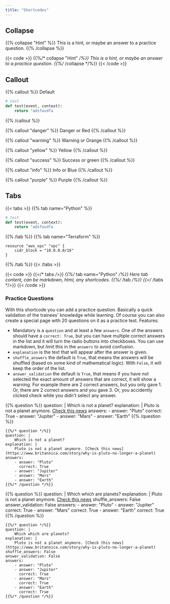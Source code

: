 ```yaml
---
title: "Shortcodes"
---
```


## Collapse

{{% collapse "Hint" %}}
This is a hint, or maybe an answer to a practice question.
{{% /collapse %}}

{{< code >}}
{{%/* collapse "Hint" */%}}
This is a hint, or maybe an answer to a practice question.
{{%/* /collapse */%}}
{{< /code >}}

## Callout

{{% callout %}}
Default

```python 
# test
def test(event, context):
    return "adsfasdfa
```
{{% /callout %}}

{{% callout "danger" %}}
Danger or Red
{{% /callout %}}

{{% callout "warning" %}}
Warning or Orange
{{% /callout %}}

{{% callout "yellow" %}}
Yellow
{{% /callout %}}

{{% callout "success" %}}
Success or green
{{% /callout %}}

{{% callout "info" %}}
Info or Blue
{{% /callout %}}

{{% callout "purple" %}}
Purple
{{% /callout %}}

## Tabs 

{{< tabs >}}
{{% tab name="Python" %}}
```python 
# test
def test(event, context):
    return "adsfasdfa
```
{{% /tab %}}
{{% tab name="Terraform" %}}
```text [] 
resource "aws_vpc" "vpc" {
    cidr_block = "10.0.0.0/16"
}
```
{{% /tab %}}
{{< /tabs >}}

{{< code >}}
{{</* tabs */>}}
{{%/* tab name="Python" */%}}
Here tab content, can be markdown, html, any shortcodes.
{{%/* /tab */%}}
{{</* /tabs */>}}
{{< /code >}}

### Practice Questions

With this shortcode you can add a practice question. Basically a quick validation of the trainees' knowledge while learning. Of course you can also create a special page with 20 questions on it as a practice test. Features:

* Mandatory is a `question` and at least a few `answers`. One of the answers should have a `correct: True`, but you can have multiple correct answers in the list and it will turn the radio buttons into checkboxes. You can use markdown, but  limit this in the `answers` to avoid confusion.
* `explanation` is the text that will appear after the answer is given.
* `shuffle_answers` the default is `True`, that means the answers will be shuffled (based on some kind of mathematical logic). With `False`, it will keep the order of the list.
* `answer_validation` the default is `True`, that means if you have not selected the exact amount of answers that are correct, it will show a warning. For example there are 2 correct answers, but you only gave 1. Or, there are 2 correct answers and you gave 3. Or, you accidently clicked check while you didn't select any answer.

{{% question %}}
question: |
    Which is not a planet?
explanation: |
    Pluto is not a planet anymore. [Check this news](https://www.britannica.com/story/why-is-pluto-no-longer-a-planet)
answers:
    - answer: "Pluto"
      correct: True
    - answer: "Jupiter"
    - answer: "Mars"
    - answer: "Earth"
{{% /question %}}

```text []
{{%/* question */%}}
question: |
    Which is not a planet?
explanation: |
    Pluto is not a planet anymore. [Check this news](https://www.britannica.com/story/why-is-pluto-no-longer-a-planet)
answers:
    - answer: "Pluto"
      correct: True
    - answer: "Jupiter"
    - answer: "Mars"
    - answer: "Earth"
{{%/* /question */%}}
```

{{% question %}}
question: |
    Which which are planets?
explanation: |
    Pluto is not a planet anymore. [Check this news](https://www.britannica.com/story/why-is-pluto-no-longer-a-planet)
shuffle_answers: False
answer_validation: False
answers:
    - answer: "Pluto"
    - answer: "Jupiter"
      correct: True
    - answer: "Mars"
      correct: True
    - answer: "Earth"
      correct: True
{{% /question %}}

```text []
{{%/* question */%}}
question: |
    Which which are planets?
explanation: |
    Pluto is not a planet anymore. [Check this news](https://www.britannica.com/story/why-is-pluto-no-longer-a-planet)
shuffle_answers: False
answer_validation: False
answers:
    - answer: "Pluto"
    - answer: "Jupiter"
      correct: True
    - answer: "Mars"
      correct: True
    - answer: "Earth"
      correct: True
{{%/* /question */%}}
```

